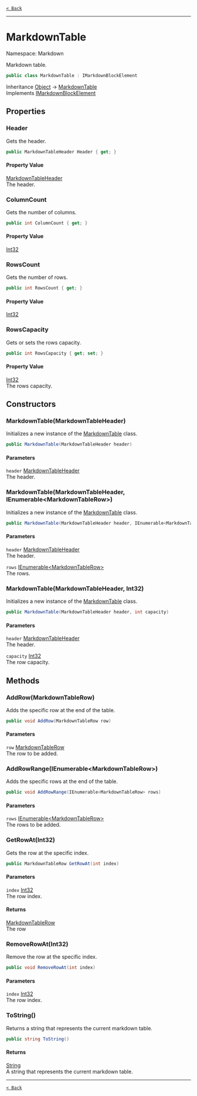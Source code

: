 [`< Back`](./)

---

# MarkdownTable

Namespace: Markdown

Markdown table.

```csharp
public class MarkdownTable : IMarkdownBlockElement
```

Inheritance [Object](https://docs.microsoft.com/en-us/dotnet/api/system.object) → [MarkdownTable](./markdown.markdowntable)<br>
Implements [IMarkdownBlockElement](./markdown.imarkdownblockelement)

## Properties

### **Header**

Gets the header.

```csharp
public MarkdownTableHeader Header { get; }
```

#### Property Value

[MarkdownTableHeader](./markdown.markdowntableheader)<br>
The header.

### **ColumnCount**

Gets the number of columns.

```csharp
public int ColumnCount { get; }
```

#### Property Value

[Int32](https://docs.microsoft.com/en-us/dotnet/api/system.int32)<br>

### **RowsCount**

Gets the number of rows.

```csharp
public int RowsCount { get; }
```

#### Property Value

[Int32](https://docs.microsoft.com/en-us/dotnet/api/system.int32)<br>

### **RowsCapacity**

Gets or sets the rows capacity.

```csharp
public int RowsCapacity { get; set; }
```

#### Property Value

[Int32](https://docs.microsoft.com/en-us/dotnet/api/system.int32)<br>
The rows capacity.

## Constructors

### **MarkdownTable(MarkdownTableHeader)**

Initializes a new instance of the [MarkdownTable](./markdown.markdowntable) class.

```csharp
public MarkdownTable(MarkdownTableHeader header)
```

#### Parameters

`header` [MarkdownTableHeader](./markdown.markdowntableheader)<br>
The header.

### **MarkdownTable(MarkdownTableHeader, IEnumerable&lt;MarkdownTableRow&gt;)**

Initializes a new instance of the [MarkdownTable](./markdown.markdowntable) class.

```csharp
public MarkdownTable(MarkdownTableHeader header, IEnumerable<MarkdownTableRow> rows)
```

#### Parameters

`header` [MarkdownTableHeader](./markdown.markdowntableheader)<br>
The header.

`rows` [IEnumerable&lt;MarkdownTableRow&gt;](https://docs.microsoft.com/en-us/dotnet/api/system.collections.generic.ienumerable-1)<br>
The rows.

### **MarkdownTable(MarkdownTableHeader, Int32)**

Initializes a new instance of the [MarkdownTable](./markdown.markdowntable) class.

```csharp
public MarkdownTable(MarkdownTableHeader header, int capacity)
```

#### Parameters

`header` [MarkdownTableHeader](./markdown.markdowntableheader)<br>
The header.

`capacity` [Int32](https://docs.microsoft.com/en-us/dotnet/api/system.int32)<br>
The row capacity.

## Methods

### **AddRow(MarkdownTableRow)**

Adds the specific row at the end of the table.

```csharp
public void AddRow(MarkdownTableRow row)
```

#### Parameters

`row` [MarkdownTableRow](./markdown.markdowntablerow)<br>
The row to be added.

### **AddRowRange(IEnumerable&lt;MarkdownTableRow&gt;)**

Adds the specific rows at the end of the table.

```csharp
public void AddRowRange(IEnumerable<MarkdownTableRow> rows)
```

#### Parameters

`rows` [IEnumerable&lt;MarkdownTableRow&gt;](https://docs.microsoft.com/en-us/dotnet/api/system.collections.generic.ienumerable-1)<br>
The rows to be added.

### **GetRowAt(Int32)**

Gets the row at the specific index.

```csharp
public MarkdownTableRow GetRowAt(int index)
```

#### Parameters

`index` [Int32](https://docs.microsoft.com/en-us/dotnet/api/system.int32)<br>
The row index.

#### Returns

[MarkdownTableRow](./markdown.markdowntablerow)<br>
The row

### **RemoveRowAt(Int32)**

Remove the row at the specific index.

```csharp
public void RemoveRowAt(int index)
```

#### Parameters

`index` [Int32](https://docs.microsoft.com/en-us/dotnet/api/system.int32)<br>
The row index.

### **ToString()**

Returns a string that represents the current markdown table.

```csharp
public string ToString()
```

#### Returns

[String](https://docs.microsoft.com/en-us/dotnet/api/system.string)<br>
A string that represents the current markdown table.

---

[`< Back`](./)
